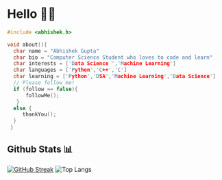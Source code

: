 # Hello 👋🏻

```cpp
#include <abhishek.h>

void about(){
  char name = "Abhishek Gupta"
  char bio = "Computer Science Student who loves to code and learn"
  char interests = ['Data Science ','Machine Learning']
  char languages = ['Python','C++','C']
  char learning = ['Python','DSA','Machine Learning','Data Science']
  // Please follow me!
  if (follow == false){
      followMe();
   }
  else {
     thankYou();
  }
 }
```


## Github Stats 📊
[![GitHub Streak](https://github-readme-streak-stats.herokuapp.com?user=thatsabhishek&theme=nord&border_radius=5.1)](https://git.io/streak-stats)
![Top Langs](https://github-readme-stats.vercel.app/api/top-langs/?username=thatsabhishek&layout=compact&theme=nord)
